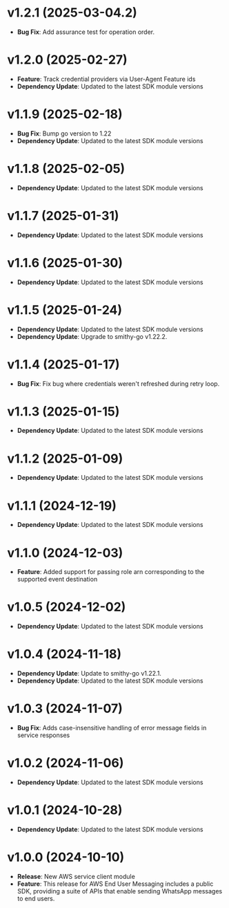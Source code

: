 # v1.2.1 (2025-03-04.2)

* **Bug Fix**: Add assurance test for operation order.

# v1.2.0 (2025-02-27)

* **Feature**: Track credential providers via User-Agent Feature ids
* **Dependency Update**: Updated to the latest SDK module versions

# v1.1.9 (2025-02-18)

* **Bug Fix**: Bump go version to 1.22
* **Dependency Update**: Updated to the latest SDK module versions

# v1.1.8 (2025-02-05)

* **Dependency Update**: Updated to the latest SDK module versions

# v1.1.7 (2025-01-31)

* **Dependency Update**: Updated to the latest SDK module versions

# v1.1.6 (2025-01-30)

* **Dependency Update**: Updated to the latest SDK module versions

# v1.1.5 (2025-01-24)

* **Dependency Update**: Updated to the latest SDK module versions
* **Dependency Update**: Upgrade to smithy-go v1.22.2.

# v1.1.4 (2025-01-17)

* **Bug Fix**: Fix bug where credentials weren't refreshed during retry loop.

# v1.1.3 (2025-01-15)

* **Dependency Update**: Updated to the latest SDK module versions

# v1.1.2 (2025-01-09)

* **Dependency Update**: Updated to the latest SDK module versions

# v1.1.1 (2024-12-19)

* **Dependency Update**: Updated to the latest SDK module versions

# v1.1.0 (2024-12-03)

* **Feature**: Added support for passing role arn corresponding to the supported event destination

# v1.0.5 (2024-12-02)

* **Dependency Update**: Updated to the latest SDK module versions

# v1.0.4 (2024-11-18)

* **Dependency Update**: Update to smithy-go v1.22.1.
* **Dependency Update**: Updated to the latest SDK module versions

# v1.0.3 (2024-11-07)

* **Bug Fix**: Adds case-insensitive handling of error message fields in service responses

# v1.0.2 (2024-11-06)

* **Dependency Update**: Updated to the latest SDK module versions

# v1.0.1 (2024-10-28)

* **Dependency Update**: Updated to the latest SDK module versions

# v1.0.0 (2024-10-10)

* **Release**: New AWS service client module
* **Feature**: This release for AWS End User Messaging includes a public SDK, providing a suite of APIs that enable sending WhatsApp messages to end users.

